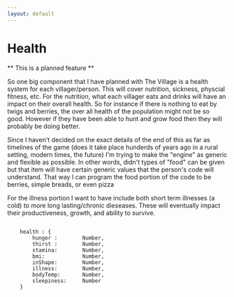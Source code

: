 ```yaml
---
layout: default
---
```


# Health

** This is a planned feature **

So one big component that I have planned with The Village is a health system for each villager/person. This will cover nutrition, sickness, physcial fitness, etc. For the nutrition, what each villager eats and drinks will have an impact on their overall health. So for instance if there is nothing to eat by twigs and berries, the over all health of the population might not be so good. However if they have been able to hunt and grow food then they will probably be doing better.

Since I haven't decided on the exact details of the end of this as far as timelines of the game (does it take place hunderds of years ago in a rural setting, modern times, the future) I'm trying to make the "engine" as generic and flexible as possible. In other words, didn't types of "food" can be given but that item will have certain generic values that the person's code will understand. That way I can program the food portion of the code to be berries, simple breads, or even pizza

For the illness portion I want to have include both short term illnesses (a cold) to more long lasting/chronic dieseases. These will eventually impact their productiveness, growth, and ability to survive.

<pre>
<code>
    health : {
    	hunger : 		Number,
    	thirst : 		Number,
    	stamina:		Number,
    	bmi:			Number,
    	inShape:		Number,
    	illness:		Number,
    	bodyTemp:		Number,
    	sleepiness:		Number
    }
</code>
</pre>
